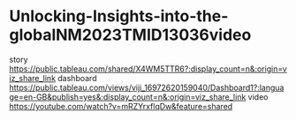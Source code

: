 # Unlocking-Insights-into-the-globalNM2023TMID13036video   
story  https://public.tableau.com/shared/X4WM5TTR6?:display_count=n&:origin=viz_share_link
dashboard  https://public.tableau.com/views/viji_16972620159040/Dashboard1?:language=en-GB&publish=yes&:display_count=n&:origin=viz_share_link
video   https://youtube.com/watch?v=mRZYrxflqDw&feature=shared
